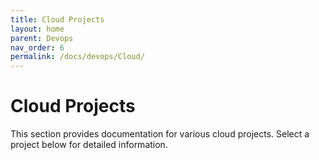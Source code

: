 ```yaml
---
title: Cloud Projects
layout: home
parent: Devops
nav_order: 6
permalink: /docs/devops/Cloud/
---
```


# Cloud Projects

This section provides documentation for various cloud projects. Select a project below for detailed information.

<!-- - [Terraform State File Locking](/docs/devops/Cloud/tf-state-locking/) -->



